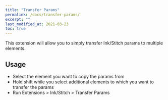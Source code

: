 ```yaml
---
title: "Transfer Params"
permalink: /docs/transfer-params/
excerpt: ""
last_modified_at: 2021-03-23
toc: true
---
```


This extension will allow you to simply transfer Ink/Stitch params to multiple elements.

## Usage
* Select the element you want to copy the params from
* Hold shift while you select additional elements to which you want to transfer the params
* Run Extensions > Ink/Stitch > Transfer Params


